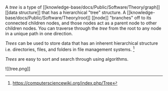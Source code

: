 A *tree* is a type of [[knowledge-base/docs/Public/Software/Theory/graph]] [[data structure]] that has a hierarchical "tree" structure. A [[knowledge-base/docs/Public/Software/Theory/root]] [[node]] "branches" off to its connected children nodes, and those nodes act as a parent node to other children nodes. You can traverse through the *tree* from the root to any node in a unique path in one direction. 

*Trees* can be used to store data that has an inherent hierarchical structure i.e. directories, files, and folders in file management systems. [^1]

*Trees* are easy to sort and search through using algorithms. 

![[tree.png]]

[^1]: https://computersciencewiki.org/index.php/Tree